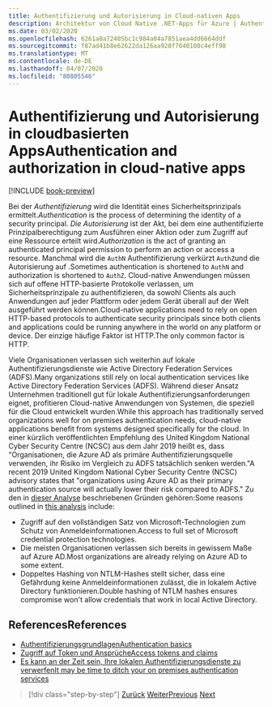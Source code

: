 ```yaml
---
title: Authentifizierung und Autorisierung in Cloud-nativen Apps
description: Architektur von Cloud Native .NET-Apps für Azure | Authentifizierung und Autorisierung in Cloud Native Apps
ms.date: 03/02/2020
ms.openlocfilehash: 6261a0a72405bc1c984a04a7851aea4dd6664ddf
ms.sourcegitcommit: f87ad41b8e62622da126aa928f7640108c4eff98
ms.translationtype: MT
ms.contentlocale: de-DE
ms.lasthandoff: 04/07/2020
ms.locfileid: "80805546"
---
```

# <a name="authentication-and-authorization-in-cloud-native-apps"></a><span data-ttu-id="74b1e-103">Authentifizierung und Autorisierung in cloudbasierten Apps</span><span class="sxs-lookup"><span data-stu-id="74b1e-103">Authentication and authorization in cloud-native apps</span></span>

[!INCLUDE [book-preview](../../../includes/book-preview.md)]

<span data-ttu-id="74b1e-104">Bei der *Authentifizierung* wird die Identität eines Sicherheitsprinzipals ermittelt.</span><span class="sxs-lookup"><span data-stu-id="74b1e-104">*Authentication* is the process of determining the identity of a security principal.</span></span> <span data-ttu-id="74b1e-105">*Die Autorisierung* ist der Akt, bei dem eine authentifizierte Prinzipalberechtigung zum Ausführen einer Aktion oder zum Zugriff auf eine Ressource erteilt wird.</span><span class="sxs-lookup"><span data-stu-id="74b1e-105">*Authorization* is the act of granting an authenticated principal permission to perform an action or access a resource.</span></span> <span data-ttu-id="74b1e-106">Manchmal wird die `AuthN` Authentifizierung verkürzt `AuthZ`und die Autorisierung auf .</span><span class="sxs-lookup"><span data-stu-id="74b1e-106">Sometimes authentication is shortened to `AuthN` and authorization is shortened to `AuthZ`.</span></span> <span data-ttu-id="74b1e-107">Cloud-native Anwendungen müssen sich auf offene HTTP-basierte Protokolle verlassen, um Sicherheitsprinzipale zu authentifizieren, da sowohl Clients als auch Anwendungen auf jeder Plattform oder jedem Gerät überall auf der Welt ausgeführt werden können.</span><span class="sxs-lookup"><span data-stu-id="74b1e-107">Cloud-native applications need to rely on open HTTP-based protocols to authenticate security principals since both clients and applications could be running anywhere in the world on any platform or device.</span></span> <span data-ttu-id="74b1e-108">Der einzige häufige Faktor ist HTTP.</span><span class="sxs-lookup"><span data-stu-id="74b1e-108">The only common factor is HTTP.</span></span>

<span data-ttu-id="74b1e-109">Viele Organisationen verlassen sich weiterhin auf lokale Authentifizierungsdienste wie Active Directory Federation Services (ADFS).</span><span class="sxs-lookup"><span data-stu-id="74b1e-109">Many organizations still rely on local authentication services like Active Directory Federation Services (ADFS).</span></span> <span data-ttu-id="74b1e-110">Während dieser Ansatz Unternehmen traditionell gut für lokale Authentifizierungsanforderungen eignet, profitieren Cloud-native Anwendungen von Systemen, die speziell für die Cloud entwickelt wurden.</span><span class="sxs-lookup"><span data-stu-id="74b1e-110">While this approach has traditionally served organizations well for on premises authentication needs, cloud-native applications benefit from systems designed specifically for the cloud.</span></span> <span data-ttu-id="74b1e-111">In einer kürzlich veröffentlichten Empfehlung des United Kingdom National Cyber Security Centre (NCSC) aus dem Jahr 2019 heißt es, dass "Organisationen, die Azure AD als primäre Authentifizierungsquelle verwenden, ihr Risiko im Vergleich zu ADFS tatsächlich senken werden."</span><span class="sxs-lookup"><span data-stu-id="74b1e-111">A recent 2019 United Kingdom National Cyber Security Centre (NCSC) advisory states that "organizations using Azure AD as their primary authentication source will actually lower their risk compared to ADFS."</span></span> <span data-ttu-id="74b1e-112">Zu den in [dieser Analyse](https://oxfordcomputergroup.com/resources/o365-security-native-cloud-authentication/) beschriebenen Gründen gehören:</span><span class="sxs-lookup"><span data-stu-id="74b1e-112">Some reasons outlined in [this analysis](https://oxfordcomputergroup.com/resources/o365-security-native-cloud-authentication/) include:</span></span>

- <span data-ttu-id="74b1e-113">Zugriff auf den vollständigen Satz von Microsoft-Technologien zum Schutz von Anmeldeinformationen.</span><span class="sxs-lookup"><span data-stu-id="74b1e-113">Access to full set of Microsoft credential protection technologies.</span></span>
- <span data-ttu-id="74b1e-114">Die meisten Organisationen verlassen sich bereits in gewissem Maße auf Azure AD.</span><span class="sxs-lookup"><span data-stu-id="74b1e-114">Most organizations are already relying on Azure AD to some extent.</span></span>
- <span data-ttu-id="74b1e-115">Doppeltes Hashing von NTLM-Hashes stellt sicher, dass eine Gefährdung keine Anmeldeinformationen zulässt, die in lokalem Active Directory funktionieren.</span><span class="sxs-lookup"><span data-stu-id="74b1e-115">Double hashing of NTLM hashes ensures compromise won't allow credentials that work in local Active Directory.</span></span>

## <a name="references"></a><span data-ttu-id="74b1e-116">References</span><span class="sxs-lookup"><span data-stu-id="74b1e-116">References</span></span>

- [<span data-ttu-id="74b1e-117">Authentifizierungsgrundlagen</span><span class="sxs-lookup"><span data-stu-id="74b1e-117">Authentication basics</span></span>](https://docs.microsoft.com/azure/active-directory/develop/authentication-scenarios)
- [<span data-ttu-id="74b1e-118">Zugriff auf Token und Ansprüche</span><span class="sxs-lookup"><span data-stu-id="74b1e-118">Access tokens and claims</span></span>](https://docs.microsoft.com/azure/active-directory/develop/access-tokens)
- [<span data-ttu-id="74b1e-119">Es kann an der Zeit sein, Ihre lokalen Authentifizierungsdienste zu verwerfen</span><span class="sxs-lookup"><span data-stu-id="74b1e-119">It may be time to ditch your on premises authentication services</span></span>](https://oxfordcomputergroup.com/resources/o365-security-native-cloud-authentication/)

>[!div class="step-by-step"]
><span data-ttu-id="74b1e-120">[Zurück](identity.md)
>[Weiter](azure-active-directory.md)</span><span class="sxs-lookup"><span data-stu-id="74b1e-120">[Previous](identity.md)
[Next](azure-active-directory.md)</span></span>
